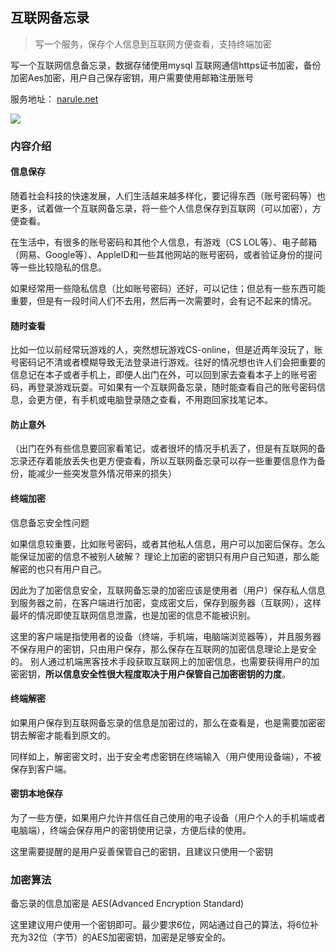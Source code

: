 ## 互联网备忘录

> 写一个服务，保存个人信息到互联网方便查看，支持终端加密



写一个互联网信息备忘录，数据存储使用mysql 互联网通信https证书加密，备份加密Aes加密，用户自己保存密钥，用户需要使用邮箱注册账号

服务地址： [narule.net](http://narule.net)

![](http://narule.net/blog/img/internetmemo_structure.png)



### 内容介绍

#### 信息保存

随着社会科技的快速发展，人们生活越来越多样化，要记得东西（账号密码等）也更多，试着做一个互联网备忘录，将一些个人信息保存到互联网（可以加密），方便查看。

在生活中，有很多的账号密码和其他个人信息，有游戏（CS LOL等）、电子邮箱（网易、Google等）、AppleID和一些其他网站的账号密码，或者验证身份的提问等一些比较隐私的信息。

如果经常用一些隐私信息（比如账号密码）还好，可以记住；但总有一些东西可能重要，但是有一段时间人们不去用，然后再一次需要时，会有记不起来的情况。

#### 随时查看

比如一位以前经常玩游戏的人，突然想玩游戏CS-online，但是近两年没玩了，账号密码记不清或者模糊导致无法登录进行游戏。往好的情况想也许人们会把重要的信息记在本子或者手机上，即便人出门在外，可以回到家去查看本子上的账号密码，再登录游戏玩耍。可如果有一个互联网备忘录，随时能查看自己的账号密码信息，会更方便，有手机或电脑登录随之查看，不用跑回家找笔记本。

#### 防止意外

（出门在外有些信息要回家看笔记，或者很坏的情况手机丢了，但是有互联网的备忘录还存着能放丢失也更方便查看，所以互联网备忘录可以存一些重要信息作为备份，能减少一些突发意外情况带来的损失）

#### 终端加密

信息备忘安全性问题

如果信息较重要，比如账号密码，或者其他私人信息，用户可以加密后保存。怎么能保证加密的信息不被别人破解？ 理论上加密的密钥只有用户自己知道，那么能解密的也只有用户自己。

因此为了加密信息安全，互联网备忘录的加密应该是使用者（用户）保存私人信息到服务器之前，在客户端进行加密，变成密文后，保存到服务器（互联网），这样最坏的情况即使互联网信息泄露，也是加密的信息不能被识别。

这里的客户端是指使用者的设备（终端，手机端，电脑端浏览器等），并且服务器不保存用户的密钥，只由用户保存，那么保存在互联网的加密信息理论上是安全的。 别人通过机端黑客技术手段获取互联网上的加密信息，也需要获得用户的加密密钥，**所以信息安全性很大程度取决于用户保管自己加密密钥的力度**。



#### 终端解密

如果用户保存到互联网备忘录的信息是加密过的，那么在查看是，也是需要加密密钥去解密才能看到原文的。

同样如上，解密密文时，出于安全考虑密钥在终端输入（用户使用设备端），不被保存到客户端。



#### 密钥本地保存

为了一些方便，如果用户允许并信任自己使用的电子设备（用户个人的手机端或者电脑端），终端会保存用户的密钥使用记录，方便后续的使用。

这里需要提醒的是用户妥善保管自己的密钥，且建议只使用一个密钥



### 加密算法

备忘录的信息加密是 AES(Advanced Encryption Standard) 

这里建议用户使用一个密钥即可。最少要求6位，网站通过自己的算法，将6位补充为32位（字节）的AES加密密钥，加密是足够安全的。

